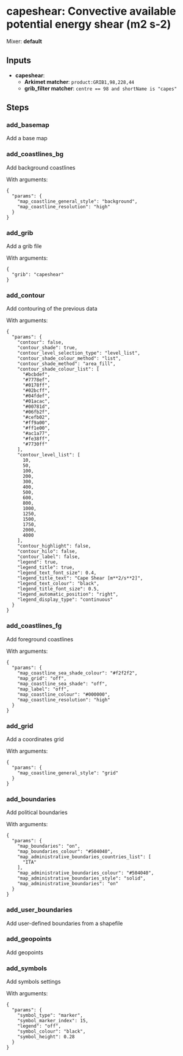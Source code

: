 # capeshear: Convective available potential energy shear (m**2 s**-2)

Mixer: **default**

## Inputs

* **capeshear**:
    * **Arkimet matcher**: `product:GRIB1,98,228,44`
    * **grib_filter matcher**: `centre == 98 and shortName is "capes"`

## Steps

### add_basemap

Add a base map


### add_coastlines_bg

Add background coastlines

With arguments:
```
{
  "params": {
    "map_coastline_general_style": "background",
    "map_coastline_resolution": "high"
  }
}
```

### add_grib

Add a grib file

With arguments:
```
{
  "grib": "capeshear"
}
```

### add_contour

Add contouring of the previous data

With arguments:
```
{
  "params": {
    "contour": false,
    "contour_shade": true,
    "contour_level_selection_type": "level_list",
    "contour_shade_colour_method": "list",
    "contour_shade_method": "area_fill",
    "contour_shade_colour_list": [
      "#bcbdef",
      "#7778ef",
      "#0178ff",
      "#02bcff",
      "#04fdef",
      "#01acac",
      "#00781d",
      "#06fb2f",
      "#cefb02",
      "#ff9a00",
      "#ff1e00",
      "#ac1a77",
      "#fe38ff",
      "#7730ff"
    ],
    "contour_level_list": [
      10,
      50,
      100,
      200,
      300,
      400,
      500,
      600,
      800,
      1000,
      1250,
      1500,
      1750,
      2000,
      4000
    ],
    "contour_highlight": false,
    "contour_hilo": false,
    "contour_label": false,
    "legend": true,
    "legend_title": true,
    "legend_text_font_size": 0.4,
    "legend_title_text": "Cape Shear [m**2/s**2]",
    "legend_text_colour": "black",
    "legend_title_font_size": 0.5,
    "legend_automatic_position": "right",
    "legend_display_type": "continuous"
  }
}
```

### add_coastlines_fg

Add foreground coastlines

With arguments:
```
{
  "params": {
    "map_coastline_sea_shade_colour": "#f2f2f2",
    "map_grid": "off",
    "map_coastline_sea_shade": "off",
    "map_label": "off",
    "map_coastline_colour": "#000000",
    "map_coastline_resolution": "high"
  }
}
```

### add_grid

Add a coordinates grid

With arguments:
```
{
  "params": {
    "map_coastline_general_style": "grid"
  }
}
```

### add_boundaries

Add political boundaries

With arguments:
```
{
  "params": {
    "map_boundaries": "on",
    "map_boundaries_colour": "#504040",
    "map_administrative_boundaries_countries_list": [
      "ITA"
    ],
    "map_administrative_boundaries_colour": "#504040",
    "map_administrative_boundaries_style": "solid",
    "map_administrative_boundaries": "on"
  }
}
```

### add_user_boundaries

Add user-defined boundaries from a shapefile


### add_geopoints

Add geopoints


### add_symbols

Add symbols settings

With arguments:
```
{
  "params": {
    "symbol_type": "marker",
    "symbol_marker_index": 15,
    "legend": "off",
    "symbol_colour": "black",
    "symbol_height": 0.28
  }
}
```

